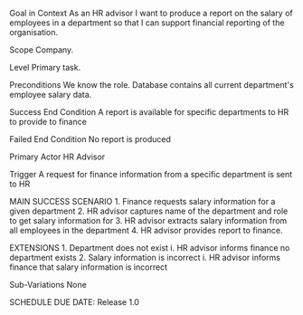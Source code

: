 Goal in Context
As an HR advisor I want to produce a report on the salary of employees in a department so that I can support financial reporting of the organisation.

Scope
Company.

Level
Primary task.

Preconditions
We know the role. Database contains all current department's employee salary data.

Success End Condition
A report is available for specific departments to HR to provide to finance

Failed End Condition
No report is produced

Primary Actor
HR Advisor

Trigger
A request for finance information from a specific department is sent to HR

MAIN SUCCESS SCENARIO
	1. Finance requests salary information for a given department
	2. HR advisor captures name of the department and role to get salary information for
	3. HR advisor extracts salary information from all employees in the department
	4. HR advisor provides report to finance.
	
EXTENSIONS
	1. Department does not exist
		i. HR advisor informs finance no department exists
	2. Salary information is incorrect
		i. HR advisor informs finance that salary information is incorrect
		
Sub-Variations
None

SCHEDULE
DUE DATE: Release 1.0